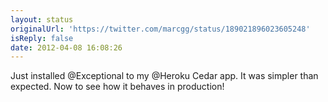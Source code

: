 ```yaml
---
layout: status
originalUrl: 'https://twitter.com/marcgg/status/189021896023605248'
isReply: false
date: 2012-04-08 16:08:26
---
```


Just installed @Exceptional to my @Heroku Cedar app. It was simpler than expected. Now to see how it behaves in production!
